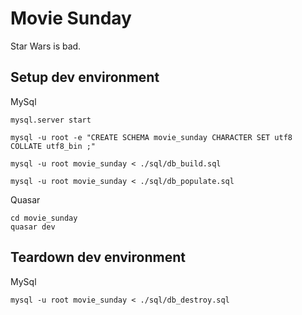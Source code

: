 # Movie Sunday

Star Wars is bad.


## Setup dev environment
MySql

```
mysql.server start

mysql -u root -e "CREATE SCHEMA movie_sunday CHARACTER SET utf8 COLLATE utf8_bin ;"

mysql -u root movie_sunday < ./sql/db_build.sql

mysql -u root movie_sunday < ./sql/db_populate.sql

```

Quasar
```
cd movie_sunday
quasar dev
```

## Teardown dev environment
MySql

```
mysql -u root movie_sunday < ./sql/db_destroy.sql
```
